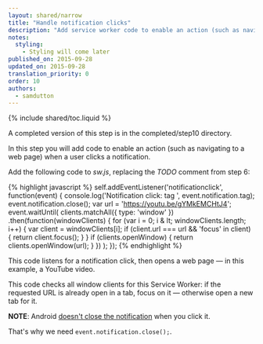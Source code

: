 ```yaml
---
layout: shared/narrow
title: "Handle notification clicks"
description: "Add service worker code to enable an action (such as navigating to a web page) when a user clicks a notification."
notes:
  styling:
    - Styling will come later
published_on: 2015-09-28
updated_on: 2015-09-28
translation_priority: 0
order: 10
authors:
  - samdutton
---
```


{% include shared/toc.liquid %}

A completed version of this step is in the completed/step10 directory.

In this step you will add code to enable an action (such as navigating to a web page) when a user clicks a notification.

Add the following code to _sw.js_, replacing the _TODO_ comment from step
6:

{% highlight javascript %}
self.addEventListener('notificationclick', function(event) {
    console.log('Notification click: tag ', event.notification.tag);
    event.notification.close();
    var url = 'https://youtu.be/gYMkEMCHtJ4';
    event.waitUntil(
        clients.matchAll({
            type: 'window'
        })
        .then(function(windowClients) {
            for (var i = 0; i & lt; windowClients.length; i++) {
                var client = windowClients[i];
                if (client.url === url && 'focus' in client) {
                    return client.focus();
                }
            }
            if (clients.openWindow) {
                return clients.openWindow(url);
            }
        })
    );
});
{% endhighlight %}

This code listens for a notification click, then opens a web page — in this example, a YouTube video.

This code checks all window clients for this Service Worker: if the requested URL is already open in a tab, focus on it — otherwise open a new tab for it.

**NOTE**: Android [doesn't close the notification](https://crbug.com/463146) when you click it.

That's why we need `event.notification.close();`.
